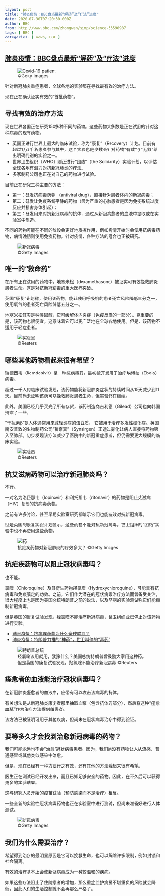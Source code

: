 ```yaml
---
layout: post
title: "肺炎疫情：BBC盘点最新“解药”及“疗法”进度"
date: 2020-07-30T07:20:30.000Z
author: BBC
from: http://www.bbc.com/zhongwen/simp/science-53590987
tags: [ BBC ]
categories: [ news, BBC ]
---
```

<!--1596093630000-->
[肺炎疫情：BBC盘点最新“解药”及“疗法”进度](http://www.bbc.com/zhongwen/simp/science-53590987)
------

<div>
<figure><img alt="Covid-19 patient" src="https://ichef.bbci.co.uk/news/600/cpsprodpb/13C28/production/_111863908_gettyimages-1210352379.jpg" referrerpolicy="no-referrer"><br><figcaption> ©Getty Images</figcaption></figure><p class="story-body__introduction">针对新冠肺炎重症患者，全球各地的实验都在寻找最有效的治疗方法。</p><p>现在正在确认证实有效的“首批药物”。</p><h2 class="story-body__crosshead">寻找有效的治疗方法</h2><p>现在世界各国正在研究150多种不同的药物。这些药物大多数是正在试用的针对这种病毒的现有药物。</p><ul class="story-body__unordered-list"><li class="story-body__list-item">英国正进行世界上最大的临床试验，称为“康复”（Recovery）计划。目前有超过1万2千名患者参与其中，这个实验也是少数会针对药物”有效“与”无效“给出明确判别的实验之一。</li><li class="story-body__list-item">世界卫生组织（WHO）则正进行“团结”（the Solidarity）实验计划，以评估全球各地有潜力对抗新冠肺炎的疗法。</li><li class="story-body__list-item">多家制药公司也正在对自己的药物进行试验。</li></ul><p>目前正在研究三种主要的方法：</p><ul class="story-body__unordered-list"><li class="story-body__list-item">第一：研发抗病毒药物 （antiviral drug），直接针对患者体内的新冠病毒；</li><li class="story-body__list-item">第二：研发让免疫系统平静的药物（因为严重的心肺患者是因为免疫系统过度反应并损害身体引起）；</li><li class="story-body__list-item">第三：研发用来对抗新冠病毒的抗体，通过从新冠病愈者的血液中提取或在实验室中制造。</li></ul><p>不同的药物可能在不同的阶段会更好地发挥作用，例如病情开始时会使用抗病毒药物，病情晚期则使用免疫药物。针对疫情，各种疗法的组合也正被研究。</p><figure><img alt="新冠病毒" src="https://ichef.bbci.co.uk/news/600/cpsprodpb/A4DC/production/_111340224_be26613c-556e-492c-8efd-9a22f9ff6dfa.jpg" referrerpolicy="no-referrer"><br><figcaption> ©Getty Images</figcaption></figure><h2 class="story-body__crosshead">唯一的“救命药”</h2><p>在所有正在试用的药物中，地塞米松（dexamethasone）被证实可有效挽救肺炎患者生命。这是对抗新冠病毒的重大医疗突破。</p><p>英国“康复”计划称，使用该药物，能让使用呼吸机的患者死亡风险降低三分之一，使用氧气的患者死亡风险降低五分之一。</p><p>地塞米松其实是种类固醇，它可缓解体内炎症（免疫反应的一部分）。更重要的是，该药物也很便宜，这意味着它可以更广泛地在全球各地使用。但是，该药物不适用于轻症患者。</p><figure><img alt="实验室" src="https://ichef.bbci.co.uk/news/600/cpsprodpb/D0AF/production/_111732435_99d490bc-b608-406a-979e-fb2185020434.jpg" referrerpolicy="no-referrer"><br><figcaption> ©Reuters</figcaption></figure><h2 class="story-body__crosshead">哪些其他药物看起来很有希望？</h2><p>瑞德西韦（Remdesivir）是一种抗病毒药，最初被开发用于治疗埃博拉（Ebola）病毒。</p><p>超过一千人的临床试验发现，该药物能将新冠肺炎症状的持续时间从15天减少到11天。目前尚未证明该药可以挽救肺炎患者生命，但实验仍在继续。</p><p>此外，美国已经几乎买光了所有存货，该药制造商吉利德（Gilead）公司也向韩国捐赠了一些。</p><p>“干扰素β”是人体通常用来减轻炎症的蛋白质， 它被用于治疗多发性硬化症。英国南安普敦的生物制药公司“新奈真”（Synairgen）正透过雾化让病人直接将药物吸入至肺部。初步发现该疗法减少了医院中的新冠重症患者，但仍需要更大规模的临床实验。</p><figure><img alt="实验员" src="https://ichef.bbci.co.uk/news/600/cpsprodpb/828F/production/_111732433_ca97b188-9054-40ac-8922-82d546271e26.jpg" referrerpolicy="no-referrer"><br><figcaption> ©Reuters</figcaption></figure><h2 class="story-body__crosshead">抗艾滋病药物可以治疗新冠肺炎吗？</h2><p>不行。</p><p>一对名为洛匹那韦（lopinavir）和利托那韦（ritonavir）的药物是阻止艾滋病（HIV）复制的抗病毒药物。</p><p>之前有许多讨论，甚至早期实验室研究都暗示它们也能有效对抗新冠病毒。</p><p>但是英国的康复实验计划显示，这些药物不能对抗新冠病毒。世卫组织的“团结”实验中也不再使用这些药物。</p><figure><img alt="药" src="https://ichef.bbci.co.uk/news/600/cpsprodpb/16907/production/_111732429_4256eea2-b87a-4a12-873e-8e33eef6fe10.jpg" referrerpolicy="no-referrer"><br><figcaption>抗疟疾药物对新冠肺炎的疗效多大？ ©Getty Images</figcaption></figure><h2 class="story-body__crosshead">抗疟疾药物可以阻止冠状病毒吗？</h2><p>也不能。</p><p>氯喹（Chloroquine）及其衍生药物羟氯喹（Hydroxychloroquine），可能具有抗病毒和免疫镇定的功效。之前，它们作为潜在的冠状病毒治疗方法而曾备受关注，很大程度上也是因为美国总统特朗普之前的说法，以及早期的实验测试称它们能抑制新冠病毒。</p><p>但是英国的康复试验发现，羟氯喹不能治疗新冠病毒，世卫组织业已停止对该药物进行实验。</p><ul class="story-body__unordered-list"><li class="story-body__list-item"><a href="https://www.bbc.com/zhongwen/simp/science-52236039" class="story-body__link">肺炎疫情：抗疟疾药物为什么全球脱销？</a></li><li class="story-body__list-item"><a href="https://www.bbc.com/zhongwen/simp/science-52804825" class="story-body__link">肺炎疫情：特朗普力推的“神药”，世卫叫停的“毒药”</a></li></ul><figure><img alt="特朗普总统" src="https://ichef.bbci.co.uk/news/600/cpsprodpb/346F/production/_111732431_e7fc367f-7210-482b-a3f7-bed7b154127a.jpg" referrerpolicy="no-referrer"><br><figcaption>羟氯喹该用就用，犹豫什么？美国总统特朗普曾鼓励大家用这种药。但是英国的康复试验发现，羟氯喹不能治疗新冠病毒 ©Reuters</figcaption></figure><h2 class="story-body__crosshead">痊愈者的血液能治疗冠状病毒吗？</h2><p>在新冠肺炎痊愈者的血液中，应带有可以攻击该病毒的抗体。</p><p>有关想法是从新冠肺炎康复者那里抽取血浆（包含抗体的部分），然后将这种“痊愈血浆”作为治疗方法提供给患者。</p><p>该方法已被证明可用于其他疾病，但尚未在冠状病毒治疗中得到验证。</p><h2 class="story-body__crosshead">要等多久才会找到治愈新冠病毒的药物？</h2><p>我们可能永远也不会“治愈”冠状病毒患者。因为，我们尚没有药物让人从流感、普通感冒或其他类似感染中治愈。</p><p>但是，现在已经有一种方法行之有效，还有其他的方法看起来很有希望。</p><p>医生正在测试已经开发出来，而且已知足够安全的药物。因此，在不久后可以获得更多的实验结果。</p><p>这与研究人员开始的疫苗试验（预防感染而不是治疗）相反。</p><p>一些全新的实验性冠状病毒药物也正在实验室中进行测试，但尚未准备好进行人体测试。</p><figure><img alt="新冠病毒" src="https://ichef.bbci.co.uk/news/600/cpsprodpb/12749/production/_111339557_a633848c-029c-4d1c-8cd2-5591cc6d0bc5.jpg" referrerpolicy="no-referrer"><br><figcaption> ©Getty Images</figcaption></figure><h2 class="story-body__crosshead">我们为什么需要治疗？</h2><p>希望得到治疗的最明显原因是它可以挽救生命，也可以解除许多限制，例如封锁和社会隔离。</p><p>有效的治疗基本上会使新冠病毒成为一种较温和的疾病。</p><p>如果这些疗法阻止了住院患者的增加，那么重症监护病房不堪重负的风险就会降低，因此人们的生活控制就不会再那么严格了。</p>
</div>
